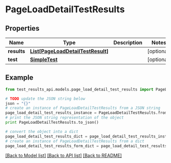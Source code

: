 # PageLoadDetailTestResults


## Properties
Name | Type | Description | Notes
------------ | ------------- | ------------- | -------------
**results** | [**List[PageLoadDetailTestResult]**](PageLoadDetailTestResult.md) |  | [optional] 
**test** | [**SimpleTest**](SimpleTest.md) |  | [optional] 

## Example

```python
from test_results_api.models.page_load_detail_test_results import PageLoadDetailTestResults

# TODO update the JSON string below
json = "{}"
# create an instance of PageLoadDetailTestResults from a JSON string
page_load_detail_test_results_instance = PageLoadDetailTestResults.from_json(json)
# print the JSON string representation of the object
print PageLoadDetailTestResults.to_json()

# convert the object into a dict
page_load_detail_test_results_dict = page_load_detail_test_results_instance.to_dict()
# create an instance of PageLoadDetailTestResults from a dict
page_load_detail_test_results_form_dict = page_load_detail_test_results.from_dict(page_load_detail_test_results_dict)
```
[[Back to Model list]](../README.md#documentation-for-models) [[Back to API list]](../README.md#documentation-for-api-endpoints) [[Back to README]](../README.md)


